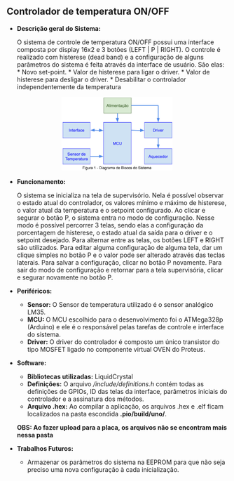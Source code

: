 ## Controlador de temperatura ON/OFF

* **Descrição geral do Sistema:**

   O sistema de controle de temperatura ON/OFF possui uma interface composta por display 16x2 e 3 botões (LEFT | P | RIGHT). O controle é realizado com histerese (dead band) e a configuração de alguns parâmetros do sistema é feita através da interface de usuário. Sâo elas:
      * Novo set-point.
      * Valor de histerese para ligar o driver.
      * Valor de histerese para desligar o driver.
      * Desabilitar o controlador independentemente da temperatura

<div align="center">
   <img src="README_MEDIAS/diagrama_blocos_sistema.png" alt="diagrama" width="50%" height="20%"/></center>
</div>

* **Funcionamento:**

   O sistema se inicializa na tela de supervisório. Nela é possível observar o estado atual do controlador, os valores mínimo e máximo de histerese, o valor atual da temperatura e o setpoint configurado. Ao clicar e segurar o botão P, o sistema entra no modo de configuração. Nesse modo é possível percorrer 3 telas, sendo elas a configuração da porcentagem de histerese, o estado atual da saída para o driver e o setpoint desejado. Para alternar entre as telas, os botões LEFT e RIGHT são utilizados. Para editar alguma configuração de alguma tela, dar um clique simples no botão P e o valor pode ser alterado através das teclas laterais. Para salvar a configuração, clicar no botão P novamente. Para sair do modo de configuração e retornar para a tela supervisória, clicar e segurar novamente no botão P.

* **Periféricos:**
   * **Sensor:** O Sensor de temperatura utilizado é o sensor analógico LM35.
   * **MCU:** O MCU escolhido para o desenvolvimento foi o ATMega328p (Arduino) e ele é o responsável pelas tarefas de controle e interface do sistema. 
   * **Driver:** O driver do controlador é composto um único transistor do tipo MOSFET ligado no componente virtual OVEN do Proteus.

* **Software:**
   * **Bibliotecas utilizadas:** LiquidCrystal
   * **Definições:** O arquivo */include/definitions.h* contém todas as definições de GPIOs, ID das telas da interface, parâmetros iniciais do controlador e a assinatura dos métodos.
   * **Arquivo .hex:** Ao compilar a aplicação, os arquivos .hex e .elf ficam localizados na pasta escondida **.pio/build/uno/**. 

   **OBS: Ao fazer upload para a placa, os arquivos não se encontram mais nessa pasta**

* **Trabalhos Futuros:**
   * Armazenar os parâmetros do sistema na EEPROM para que não seja preciso uma nova configuração à cada inicialização.